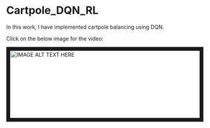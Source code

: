 # Cartpole_DQN_RL
In this work, I have implemented cartpole balancing using DQN.

Click on the below image for the video:

<a href="https://youtu.be/MYDQrCqq7d8
" target="_blank"><img src="http://img.youtube.com/vi/MYDQrCqq7d8/0.jpg" 
alt="IMAGE ALT TEXT HERE" width="540" height="180" border="10" /></a>
